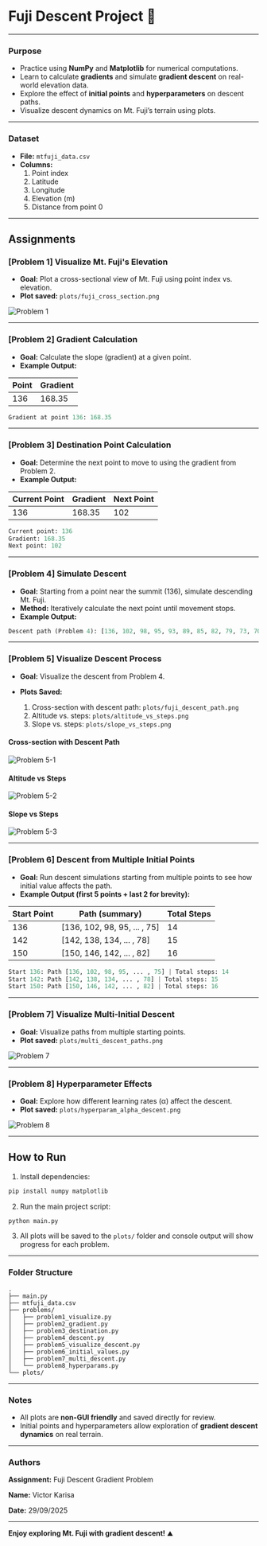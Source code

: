 # Fuji Descent Project 🗻

---

### **Purpose**
- Practice using **NumPy** and **Matplotlib** for numerical computations.
- Learn to calculate **gradients** and simulate **gradient descent** on real-world elevation data.
- Explore the effect of **initial points** and **hyperparameters** on descent paths.
- Visualize descent dynamics on Mt. Fuji’s terrain using plots.

---

### **Dataset**
- **File:** `mtfuji_data.csv`  
- **Columns:**
  1. Point index
  2. Latitude
  3. Longitude
  4. Elevation (m)
  5. Distance from point 0

---

## **Assignments**

### **[Problem 1] Visualize Mt. Fuji's Elevation**
- **Goal:** Plot a cross-sectional view of Mt. Fuji using point index vs. elevation.
- **Plot saved:** `plots/fuji_cross_section.png`

![Problem 1](plots/fuji_cross_section.png)

---

### **[Problem 2] Gradient Calculation**
- **Goal:** Calculate the slope (gradient) at a given point.
- **Example Output:**

| Point | Gradient |
|-------|----------|
| 136   | 168.35   |

```python
Gradient at point 136: 168.35
````

---

### **[Problem 3] Destination Point Calculation**

* **Goal:** Determine the next point to move to using the gradient from Problem 2.
* **Example Output:**

| Current Point | Gradient | Next Point |
| ------------- | -------- | ---------- |
| 136           | 168.35   | 102        |

```python
Current point: 136
Gradient: 168.35
Next point: 102
```

---

### **[Problem 4] Simulate Descent**

* **Goal:** Starting from a point near the summit (136), simulate descending Mt. Fuji.
* **Method:** Iteratively calculate the next point until movement stops.
* **Example Output:**

```python
Descent path (Problem 4): [136, 102, 98, 95, 93, 89, 85, 82, 79, 73, 70, 78, 77, 75]
```

---

### **[Problem 5] Visualize Descent Process**

* **Goal:** Visualize the descent from Problem 4.
* **Plots Saved:**

  1. Cross-section with descent path: `plots/fuji_descent_path.png`
  2. Altitude vs. steps: `plots/altitude_vs_steps.png`
  3. Slope vs. steps: `plots/slope_vs_steps.png`

#### Cross-section with Descent Path

![Problem 5-1](plots/fuji_descent_path.png)

#### Altitude vs Steps

![Problem 5-2](plots/altitude_vs_steps.png)

#### Slope vs Steps

![Problem 5-3](plots/slope_vs_steps.png)

---

### **[Problem 6] Descent from Multiple Initial Points**

* **Goal:** Run descent simulations starting from multiple points to see how initial value affects the path.
* **Example Output (first 5 points + last 2 for brevity):**

| Start Point | Path (summary)               | Total Steps |
| ----------- | ---------------------------- | ----------- |
| 136         | [136, 102, 98, 95, ... , 75] | 14          |
| 142         | [142, 138, 134, ... , 78]    | 15          |
| 150         | [150, 146, 142, ... , 82]    | 16          |

```python
Start 136: Path [136, 102, 98, 95, ... , 75] | Total steps: 14
Start 142: Path [142, 138, 134, ... , 78] | Total steps: 15
Start 150: Path [150, 146, 142, ... , 82] | Total steps: 16
```

---

### **[Problem 7] Visualize Multi-Initial Descent**

* **Goal:** Visualize paths from multiple starting points.
* **Plot saved:** `plots/multi_descent_paths.png`

![Problem 7](plots/multi_descent_paths.png)

---

### **[Problem 8] Hyperparameter Effects**

* **Goal:** Explore how different learning rates (α) affect the descent.
* **Plot saved:** `plots/hyperparam_alpha_descent.png`

![Problem 8](plots/hyperparam_alpha_descent.png)

---

## **How to Run**

1. Install dependencies:

```bash
pip install numpy matplotlib
```

2. Run the main project script:

```bash
python main.py
```

3. All plots will be saved to the `plots/` folder and console output will show progress for each problem.

---

### **Folder Structure**

```
.
├── main.py
├── mtfuji_data.csv
├── problems/
│   ├── problem1_visualize.py
│   ├── problem2_gradient.py
│   ├── problem3_destination.py
│   ├── problem4_descent.py
│   ├── problem5_visualize_descent.py
│   ├── problem6_initial_values.py
│   ├── problem7_multi_descent.py
│   └── problem8_hyperparams.py
└── plots/
```

---

### **Notes**

* All plots are **non-GUI friendly** and saved directly for review.
* Initial points and hyperparameters allow exploration of **gradient descent dynamics** on real terrain.

---

### **Authors**

**Assignment:** Fuji Descent Gradient Problem

**Name:** Victor Karisa

**Date:** 29/09/2025

---

**Enjoy exploring Mt. Fuji with gradient descent!** ⛰️

